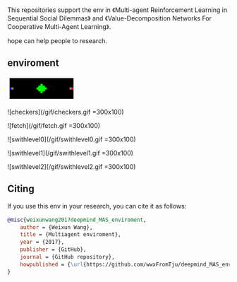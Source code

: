 This repositories support the env in 《Multi-agent Reinforcement Learning in Sequential Social Dilemmas》 and 《Value-Decomposition Networks For Cooperative Multi-Agent Learning》.

hope can help people to research.


## enviroment
![gathering](/gif/gathering.gif)

![checkers](/gif/checkers.gif =300x100)

![fetch](/gif/fetch.gif =300x100)

![swithlevel0](/gif/swithlevel0.gif =300x100)

![swithlevel1](/gif/swithlevel1.gif =300x100)

![swithlevel2](/gif/swithlevel2.gif =300x100)



## Citing
If you use this env in your research, you can cite it as follows:
```bibtex
@misc{weixunwang2017deepmind_MAS_enviroment,
    author = {Weixun Wang},
    title = {Multiagent enviroment},
    year = {2017},
    publisher = {GitHub},
    journal = {GitHub repository},
    howpublished = {\url{https://github.com/wwxFromTju/deepmind_MAS_enviroment}},
}
```


